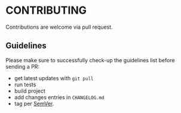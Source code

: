 <!--
 apito-aspnet is free software: you can redistribute it and/or modify
 it under the terms of the GNU General Public License as published by
 the Free Software Foundation, either version 3 of the License, or
 (at your option) any later version.
 
 apito-aspnet is distributed in the hope that it will be useful,
 but WITHOUT ANY WARRANTY; without even the implied warranty of
 MERCHANTABILITY or FITNESS FOR A PARTICULAR PURPOSE.  See the
 GNU General Public License for more details.
 
 You should have received a copy of the GNU General Public License
 along with apito-aspnet. If not, see <https://www.gnu.org/licenses/>.
-->

# CONTRIBUTING

Contributions are welcome via pull request.

## Guidelines

Please make sure to successfully check-up the guidelines list before sending a PR:

- get latest updates with `git pull`
- run tests 
- build project
- add changes entries in `CHANGELOG.md`
- tag per [SemVer](http://semver.org/).

